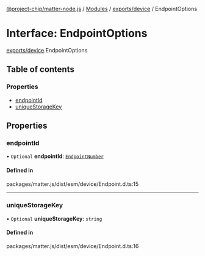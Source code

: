 [@project-chip/matter-node.js](../README.md) / [Modules](../modules.md) / [exports/device](../modules/exports_device.md) / EndpointOptions

# Interface: EndpointOptions

[exports/device](../modules/exports_device.md).EndpointOptions

## Table of contents

### Properties

- [endpointId](exports_device.EndpointOptions.md#endpointid)
- [uniqueStorageKey](exports_device.EndpointOptions.md#uniquestoragekey)

## Properties

### endpointId

• `Optional` **endpointId**: [`EndpointNumber`](../modules/exports_datatype.md#endpointnumber)

#### Defined in

packages/matter.js/dist/esm/device/Endpoint.d.ts:15

___

### uniqueStorageKey

• `Optional` **uniqueStorageKey**: `string`

#### Defined in

packages/matter.js/dist/esm/device/Endpoint.d.ts:16
